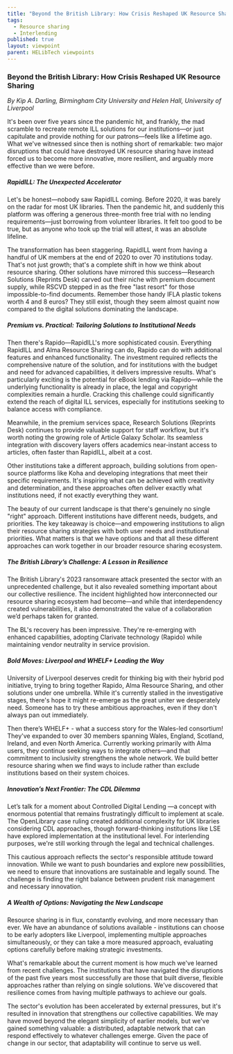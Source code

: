 ```yaml
---
title: "Beyond the British Library: How Crisis Reshaped UK Resource Sharing"
tags:
  - Resource sharing
  - Interlending
published: true
layout: viewpoint
parent: HELibTech viewpoints
---
```



### Beyond the British Library: How Crisis Reshaped UK Resource Sharing

*By Kip A. Darling, Birmingham City University and Helen Hall, University of Liverpool*

It's been over five years since the pandemic hit, and frankly, the mad scramble to recreate remote ILL solutions for our institutions—or just capitulate and provide nothing for our patrons—feels like a lifetime ago. What we've witnessed since then is nothing short of remarkable: two major disruptions that could have destroyed UK resource sharing have instead forced us to become more innovative, more resilient, and arguably more effective than we were before.

##### RapidILL: The Unexpected Accelerator

Let's be honest—nobody saw RapidILL coming. Before 2020, it was barely on the radar for most UK libraries. Then the pandemic hit, and suddenly this platform was offering a generous three-month free trial with no lending requirements—just borrowing from volunteer libraries. It felt too good to be true, but as anyone who took up the trial will attest, it was an absolute lifeline.

The transformation has been staggering. RapidILL went from having a handful of UK members at the end of 2020 to over 70 institutions today. That's not just growth; that's a complete shift in how we think about resource sharing. Other solutions have mirrored this success—Research Solutions (Reprints Desk) carved out their niche with premium document supply, while RSCVD stepped in as the free "last resort" for those impossible-to-find documents. Remember those handy IFLA plastic tokens worth 4 and 8 euros? They still exist, though they seem almost quaint now compared to the digital solutions dominating the landscape.

##### Premium vs. Practical: Tailoring Solutions to Institutional Needs

Then there's Rapido—RapidILL's more sophisticated cousin. Everything RapidILL and Alma Resource Sharing can do, Rapido can do with additional features and enhanced functionality. The investment required reflects the comprehensive nature of the solution, and for institutions with the budget and need for advanced capabilities, it delivers impressive results. What's particularly exciting is the potential for eBook lending via Rapido—while the underlying functionality is already in place, the legal and copyright complexities remain a hurdle. Cracking this challenge could significantly extend the reach of digital ILL services, especially for institutions seeking to balance access with compliance.

Meanwhile, in the premium services space, Research Solutions (Reprints Desk) continues to provide valuable support for staff workflow, but it's worth noting the growing role of Article Galaxy Scholar. Its seamless integration with discovery layers offers academics near-instant access to articles, often faster than RapidILL, albeit at a cost.

Other institutions take a different approach, building solutions from open-source platforms like Koha and developing integrations that meet their specific requirements. It's inspiring what can be achieved with creativity and determination, and these approaches often deliver exactly what institutions need, if not exactly everything they want.

The beauty of our current landscape is that there's genuinely no single "right" approach. Different institutions have different needs, budgets, and priorities. The key takeaway is choice—and empowering institutions to align their resource sharing strategies with both user needs and institutional priorities. What matters is that we have options and that all these different approaches can work together in our broader resource sharing ecosystem.

##### The British Library’s Challenge: A Lesson in Resilience

The British Library's 2023 ransomware attack presented the sector with an unprecedented challenge, but it also revealed something important about our collective resilience. The incident highlighted how interconnected our resource sharing ecosystem had become—and while that interdependency created vulnerabilities, it also demonstrated the value of a collaboration we’d perhaps taken for granted.

The BL's recovery has been impressive. They're re-emerging with enhanced capabilities, adopting Clarivate technology (Rapido) while maintaining vendor neutrality in service provision. 

##### Bold Moves: Liverpool and WHELF+ Leading the Way

University of Liverpool deserves credit for thinking big with their hybrid pod initiative, trying to bring together Rapido, Alma Resource Sharing, and other solutions under one umbrella. While it's currently stalled in the investigative stages, there's hope it might re-emerge as the great uniter we desperately need. Someone has to try these ambitious approaches, even if they don't always pan out immediately.

Then there’s WHELF+ - what a success story for the Wales-led consortium! They've expanded to over 30 members spanning Wales, England, Scotland, Ireland, and even North America. Currently working primarily with Alma users, they continue seeking ways to integrate others—and that commitment to inclusivity strengthens the whole network. We build better resource sharing when we find ways to include rather than exclude institutions based on their system choices.

##### Innovation’s Next Frontier: The CDL Dilemma

Let’s talk for a moment about Controlled Digital Lending —a concept with enormous potential that remains frustratingly difficult to implement at scale. The OpenLibrary case ruling created additional complexity for UK libraries considering CDL approaches, though forward-thinking institutions like LSE have explored implementation at the institutional level. For interlending purposes, we're still working through the legal and technical challenges.

This cautious approach reflects the sector's responsible attitude toward innovation. While we want to push boundaries and explore new possibilities, we need to ensure that innovations are sustainable and legally sound. The challenge is finding the right balance between prudent risk management and necessary innovation.

##### A Wealth of Options: Navigating the New Landscape

Resource sharing is in flux, constantly evolving, and more necessary than ever. We have an abundance of solutions available - institutions can choose to be early adopters like Liverpool, implementing multiple approaches simultaneously, or they can take a more measured approach, evaluating options carefully before making strategic investments.

What's remarkable about the current moment is how much we've learned from recent challenges. The institutions that have navigated the disruptions of the past five years most successfully are those that built diverse, flexible approaches rather than relying on single solutions. We've discovered that resilience comes from having multiple pathways to achieve our goals.

The sector's evolution has been accelerated by external pressures, but it's resulted in innovation that strengthens our collective capabilities. We may have moved beyond the elegant simplicity of earlier models, but we've gained something valuable: a distributed, adaptable network that can respond effectively to whatever challenges emerge. Given the pace of change in our sector, that adaptability will continue to serve us well.
